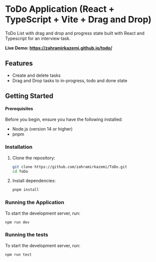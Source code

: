 # ToDo Application (React + TypeScript + Vite + Drag and Drop)

ToDo List with drag and drop and progress state built with React and Typescript for an interview task.

**Live Demo:  https://zahramirkazemi.github.io/todo/**

## Features

- Create and delete tasks
- Drag and Drop tasks to in-progress, todo and done state

## Getting Started

#### Prerequisites

Before you begin, ensure you have the following installed:

- Node.js (version 14 or higher)
- pnpm

### Installation

1. Clone the repository:

    ```sh
    git clone https://github.com/zahramirkazemi/ToDo.git
    cd ToDo
    ```

2. Install dependencies:

    ```sh
    pnpm install
    ```

### Running the Application

To start the development server, run:

```sh
npm run dev
```

### Running the tests

To start the development server, run:

```sh
npm run test
```



